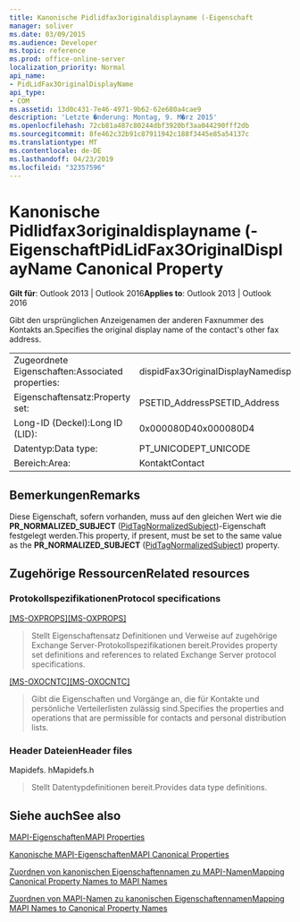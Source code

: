```yaml
---
title: Kanonische Pidlidfax3originaldisplayname (-Eigenschaft
manager: soliver
ms.date: 03/09/2015
ms.audience: Developer
ms.topic: reference
ms.prod: office-online-server
localization_priority: Normal
api_name:
- PidLidFax3OriginalDisplayName
api_type:
- COM
ms.assetid: 13d0c431-7e46-4971-9b62-62e680a4cae9
description: 'Letzte �nderung: Montag, 9. M�rz 2015'
ms.openlocfilehash: 72cb81a487c80244dbf3920bf3aa044290fff2db
ms.sourcegitcommit: 8fe462c32b91c87911942c188f3445e85a54137c
ms.translationtype: MT
ms.contentlocale: de-DE
ms.lasthandoff: 04/23/2019
ms.locfileid: "32357596"
---
```

# <a name="pidlidfax3originaldisplayname-canonical-property"></a><span data-ttu-id="6e8d2-103">Kanonische Pidlidfax3originaldisplayname (-Eigenschaft</span><span class="sxs-lookup"><span data-stu-id="6e8d2-103">PidLidFax3OriginalDisplayName Canonical Property</span></span>

  
  
<span data-ttu-id="6e8d2-104">**Gilt für**: Outlook 2013 | Outlook 2016</span><span class="sxs-lookup"><span data-stu-id="6e8d2-104">**Applies to**: Outlook 2013 | Outlook 2016</span></span> 
  
<span data-ttu-id="6e8d2-105">Gibt den ursprünglichen Anzeigenamen der anderen Faxnummer des Kontakts an.</span><span class="sxs-lookup"><span data-stu-id="6e8d2-105">Specifies the original display name of the contact's other fax address.</span></span>
  
|||
|:-----|:-----|
|<span data-ttu-id="6e8d2-106">Zugeordnete Eigenschaften:</span><span class="sxs-lookup"><span data-stu-id="6e8d2-106">Associated properties:</span></span>  <br/> |<span data-ttu-id="6e8d2-107">dispidFax3OriginalDisplayName</span><span class="sxs-lookup"><span data-stu-id="6e8d2-107">dispidFax3OriginalDisplayName</span></span>  <br/> |
|<span data-ttu-id="6e8d2-108">Eigenschaftensatz:</span><span class="sxs-lookup"><span data-stu-id="6e8d2-108">Property set:</span></span>  <br/> |<span data-ttu-id="6e8d2-109">PSETID_Address</span><span class="sxs-lookup"><span data-stu-id="6e8d2-109">PSETID_Address</span></span>  <br/> |
|<span data-ttu-id="6e8d2-110">Long-ID (Deckel):</span><span class="sxs-lookup"><span data-stu-id="6e8d2-110">Long ID (LID):</span></span>  <br/> |<span data-ttu-id="6e8d2-111">0x000080D4</span><span class="sxs-lookup"><span data-stu-id="6e8d2-111">0x000080D4</span></span>  <br/> |
|<span data-ttu-id="6e8d2-112">Datentyp:</span><span class="sxs-lookup"><span data-stu-id="6e8d2-112">Data type:</span></span>  <br/> |<span data-ttu-id="6e8d2-113">PT_UNICODE</span><span class="sxs-lookup"><span data-stu-id="6e8d2-113">PT_UNICODE</span></span>  <br/> |
|<span data-ttu-id="6e8d2-114">Bereich:</span><span class="sxs-lookup"><span data-stu-id="6e8d2-114">Area:</span></span>  <br/> |<span data-ttu-id="6e8d2-115">Kontakt</span><span class="sxs-lookup"><span data-stu-id="6e8d2-115">Contact</span></span>  <br/> |
   
## <a name="remarks"></a><span data-ttu-id="6e8d2-116">Bemerkungen</span><span class="sxs-lookup"><span data-stu-id="6e8d2-116">Remarks</span></span>

<span data-ttu-id="6e8d2-117">Diese Eigenschaft, sofern vorhanden, muss auf den gleichen Wert wie die **PR_NORMALIZED_SUBJECT** ([PidTagNormalizedSubject](pidtagnormalizedsubject-canonical-property.md))-Eigenschaft festgelegt werden.</span><span class="sxs-lookup"><span data-stu-id="6e8d2-117">This property, if present, must be set to the same value as the **PR_NORMALIZED_SUBJECT** ([PidTagNormalizedSubject](pidtagnormalizedsubject-canonical-property.md)) property.</span></span>
  
## <a name="related-resources"></a><span data-ttu-id="6e8d2-118">Zugehörige Ressourcen</span><span class="sxs-lookup"><span data-stu-id="6e8d2-118">Related resources</span></span>

### <a name="protocol-specifications"></a><span data-ttu-id="6e8d2-119">Protokollspezifikationen</span><span class="sxs-lookup"><span data-stu-id="6e8d2-119">Protocol specifications</span></span>

<span data-ttu-id="6e8d2-120">[[MS-OXPROPS]](https://msdn.microsoft.com/library/f6ab1613-aefe-447d-a49c-18217230b148%28Office.15%29.aspx)</span><span class="sxs-lookup"><span data-stu-id="6e8d2-120">[[MS-OXPROPS]](https://msdn.microsoft.com/library/f6ab1613-aefe-447d-a49c-18217230b148%28Office.15%29.aspx)</span></span>
  
> <span data-ttu-id="6e8d2-121">Stellt Eigenschaftensatz Definitionen und Verweise auf zugehörige Exchange Server-Protokollspezifikationen bereit.</span><span class="sxs-lookup"><span data-stu-id="6e8d2-121">Provides property set definitions and references to related Exchange Server protocol specifications.</span></span>
    
<span data-ttu-id="6e8d2-122">[[MS-OXOCNTC]](https://msdn.microsoft.com/library/9b636532-9150-4836-9635-9c9b756c9ccf%28Office.15%29.aspx)</span><span class="sxs-lookup"><span data-stu-id="6e8d2-122">[[MS-OXOCNTC]](https://msdn.microsoft.com/library/9b636532-9150-4836-9635-9c9b756c9ccf%28Office.15%29.aspx)</span></span>
  
> <span data-ttu-id="6e8d2-123">Gibt die Eigenschaften und Vorgänge an, die für Kontakte und persönliche Verteilerlisten zulässig sind.</span><span class="sxs-lookup"><span data-stu-id="6e8d2-123">Specifies the properties and operations that are permissible for contacts and personal distribution lists.</span></span>
    
### <a name="header-files"></a><span data-ttu-id="6e8d2-124">Header Dateien</span><span class="sxs-lookup"><span data-stu-id="6e8d2-124">Header files</span></span>

<span data-ttu-id="6e8d2-125">Mapidefs. h</span><span class="sxs-lookup"><span data-stu-id="6e8d2-125">Mapidefs.h</span></span>
  
> <span data-ttu-id="6e8d2-126">Stellt Datentypdefinitionen bereit.</span><span class="sxs-lookup"><span data-stu-id="6e8d2-126">Provides data type definitions.</span></span>
    
## <a name="see-also"></a><span data-ttu-id="6e8d2-127">Siehe auch</span><span class="sxs-lookup"><span data-stu-id="6e8d2-127">See also</span></span>



[<span data-ttu-id="6e8d2-128">MAPI-Eigenschaften</span><span class="sxs-lookup"><span data-stu-id="6e8d2-128">MAPI Properties</span></span>](mapi-properties.md)
  
[<span data-ttu-id="6e8d2-129">Kanonische MAPI-Eigenschaften</span><span class="sxs-lookup"><span data-stu-id="6e8d2-129">MAPI Canonical Properties</span></span>](mapi-canonical-properties.md)
  
[<span data-ttu-id="6e8d2-130">Zuordnen von kanonischen Eigenschaftennamen zu MAPI-Namen</span><span class="sxs-lookup"><span data-stu-id="6e8d2-130">Mapping Canonical Property Names to MAPI Names</span></span>](mapping-canonical-property-names-to-mapi-names.md)
  
[<span data-ttu-id="6e8d2-131">Zuordnen von MAPI-Namen zu kanonischen Eigenschaftennamen</span><span class="sxs-lookup"><span data-stu-id="6e8d2-131">Mapping MAPI Names to Canonical Property Names</span></span>](mapping-mapi-names-to-canonical-property-names.md)

